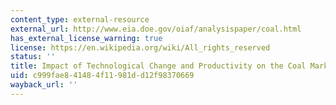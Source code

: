 ```yaml
---
content_type: external-resource
external_url: http://www.eia.doe.gov/oiaf/analysispaper/coal.html
has_external_license_warning: true
license: https://en.wikipedia.org/wiki/All_rights_reserved
status: ''
title: Impact of Technological Change and Productivity on the Coal Market
uid: c999fae8-4148-4f11-981d-d12f98370669
wayback_url: ''
---
```

